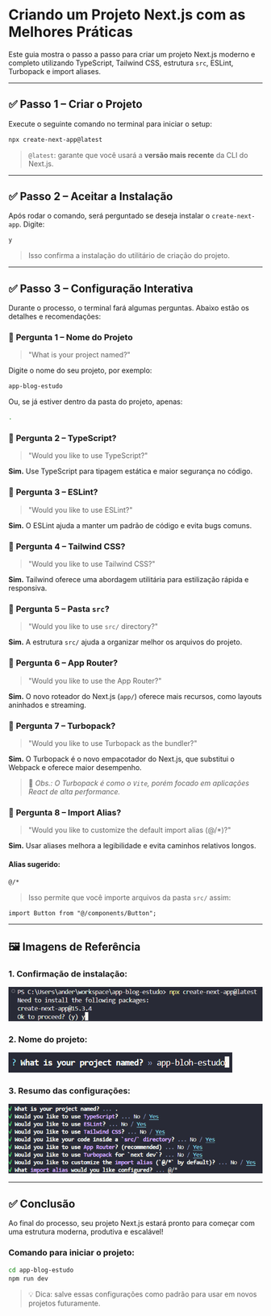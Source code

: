 # **Criando um Projeto Next.js com as Melhores Práticas**

Este guia mostra o passo a passo para criar um projeto Next.js moderno e completo utilizando TypeScript, Tailwind CSS, estrutura `src`, ESLint, Turbopack e import aliases.

---

## ✅ Passo 1 – Criar o Projeto

Execute o seguinte comando no terminal para iniciar o setup:

```bash
npx create-next-app@latest
```

> `@latest`: garante que você usará a **versão mais recente** da CLI do Next.js.

---

## ✅ Passo 2 – Aceitar a Instalação

Após rodar o comando, será perguntado se deseja instalar o `create-next-app`. Digite:

```bash
y
```

> Isso confirma a instalação do utilitário de criação do projeto.

---

## ✅ Passo 3 – Configuração Interativa

Durante o processo, o terminal fará algumas perguntas. Abaixo estão os detalhes e recomendações:

### 📌 **Pergunta 1 – Nome do Projeto**

> "What is your project named?"

Digite o nome do seu projeto, por exemplo:

```bash
app-blog-estudo
```

Ou, se já estiver dentro da pasta do projeto, apenas:

```bash
.
```

### 📌 **Pergunta 2 – TypeScript?**

> "Would you like to use TypeScript?"

**Sim.** Use TypeScript para tipagem estática e maior segurança no código.

### 📌 **Pergunta 3 – ESLint?**

> "Would you like to use ESLint?"

**Sim.** O ESLint ajuda a manter um padrão de código e evita bugs comuns.

### 📌 **Pergunta 4 – Tailwind CSS?**

> "Would you like to use Tailwind CSS?"

**Sim.** Tailwind oferece uma abordagem utilitária para estilização rápida e responsiva.

### 📌 **Pergunta 5 – Pasta `src`?**

> "Would you like to use `src/` directory?"

**Sim.** A estrutura `src/` ajuda a organizar melhor os arquivos do projeto.

### 📌 **Pergunta 6 – App Router?**

> "Would you like to use the App Router?"

**Sim.** O novo roteador do Next.js (`app/`) oferece mais recursos, como layouts aninhados e streaming.

### 📌 **Pergunta 7 – Turbopack?**

> "Would you like to use Turbopack as the bundler?"

**Sim.** O Turbopack é o novo empacotador do Next.js, que substitui o Webpack e oferece maior desempenho.

> 📌 _Obs.: O Turbopack é como o `Vite`, porém focado em aplicações React de alta performance._

### 📌 **Pergunta 8 – Import Alias?**

> "Would you like to customize the default import alias (@/\*)?"

**Sim.** Usar aliases melhora a legibilidade e evita caminhos relativos longos.

#### Alias sugerido:

```bash
@/*
```

> Isso permite que você importe arquivos da pasta `src/` assim:

```tsx
import Button from "@/components/Button";
```

---

## 🖼️ Imagens de Referência

### 1. Confirmação de instalação:

![Confirmação](./assets/image1.png)

### 2. Nome do projeto:

![Nome do Projeto](./assets/image2.png)

### 3. Resumo das configurações:

![Resumo](./assets/image3.png)

---

## ✅ Conclusão

Ao final do processo, seu projeto Next.js estará pronto para começar com uma estrutura moderna, produtiva e escalável!

### Comando para iniciar o projeto:

```bash
cd app-blog-estudo
npm run dev
```

> 💡 Dica: salve essas configurações como padrão para usar em novos projetos futuramente.
